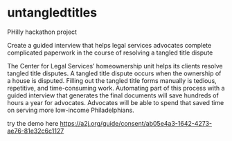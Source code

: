 # untangledtitles
PHilly hackathon project


Create a guided interview that helps legal services advocates complete complicated paperwork in the course of resolving a tangled title dispute

The Center for Legal Services’ homeownership unit helps its clients resolve tangled title disputes. A tangled title dispute occurs when the ownership of a house is disputed. Filling out the tangled title forms manually is tedious, repetitive, and time-consuming work. Automating part of this process with a guided interview that generates the final documents will save hundreds of hours a year for advocates. Advocates will be able to spend that saved time on serving more low-income Philadelphians.


try the demo here https://a2j.org/guide/consent/ab05e4a3-1642-4273-ae76-81e32c6c1127
